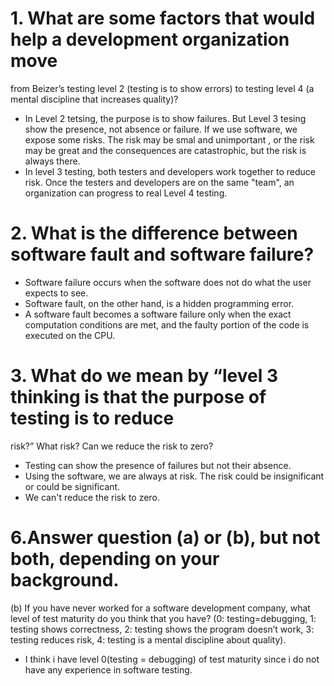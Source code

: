 # 1. What are some factors that would help a development organization move
from Beizer’s testing level 2 (testing is to show errors) to testing level 4
(a mental discipline that increases quality)?

- In Level 2 tetsing, the purpose is to show failures. But Level 3 tesing show 
the presence, not absence or failure.
 If we use software, we expose some risks. The risk may be smal and unimportant
, or the risk may be great and the consequences are catastrophic, but the risk
is always there.
- In level 3 testing, both testers and developers work together to reduce risk.
Once the testers and developers are on the same "team", an organization can progress to
real Level 4 testing.


# 2. What is the difference between software fault and software failure?

- Software failure occurs when the software does not do what the user expects to see.
- Software fault, on the other hand, is a hidden programming error.
- A software fault becomes a software failure only when the exact computation conditions are met, and the faulty portion of the code is executed on the CPU.

# 3. What do we mean by “level 3 thinking is that the purpose of testing is to reduce
risk?” What risk? Can we reduce the risk to zero?

- Testing can show the presence of failures but not their absence.
- Using the software, we are always at risk. The risk could be insignificant or could be significant.
- We can't reduce the risk to zero.

# 6.Answer question (a) or (b), but not both, depending on your background.
(b) If you have never worked for a software development company, what level of test maturity do you think that you have? (0: testing=debugging, 1: testing shows correctness,
2: testing shows the program doesn’t work, 3: testing reduces risk, 4: testing is a mental
discipline about quality).

- I think i have level 0(testing = debugging) of test maturity since i do not have any experience 
in software testing.

